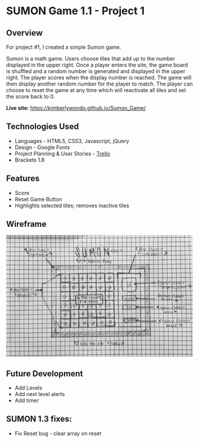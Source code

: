 # SUMON Game 1.1 - Project 1
## Overview

For project #1, I created a simple Sumon game.

Sumon is a math game. Users choose tiles that add up to the number displayed in the upper right.
Once a player enters the site, the game board is shuffled and a random number is generated and displayed in the upper right. 
The player scores when the display number is reached. The game will then display another random number for the player to match. 
The player can choose to reset the game at any time which will reactivate all tiles and set the score back to 0.

**Live site:** <https://kimberlywondo.github.io/Sumon_Game/>

## Technologies Used

  * Languages - HTML5, CSS3, Javascript, jQuery
  * Design - Google Fonts
  * Project Planning & User Stories - [Trello](https://trello.com/b/bNap8o4l/sumon-game-project-1)
  * Brackets 1.8


## Features

  * Score
  * Reset Game Button
  * Highlights selected tiles; removes inactive tiles


## Wireframe

![Wireframe](sumon_wireframe.jpg)


## Future Development

  * Add Levels
  * Add next level alerts
  * Add timer


## SUMON 1.3 fixes:
  
  * Fix Reset bug - clear array on reset